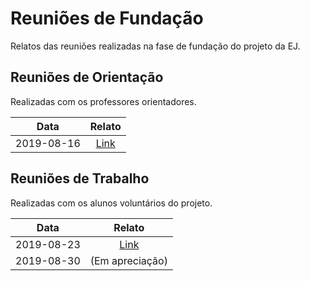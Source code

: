 # Reuniões de Fundação
Relatos das reuniões realizadas na fase de fundação do projeto da EJ.

## Reuniões de Orientação
Realizadas com os professores orientadores.

| Data     | Relato      |
| :------: | :---------: |
|2019-08-16|[Link](https://github.com/imd-jr/reunioes-fundacao/blob/master/Reunioes%20de%20Orientacao/2019-08-16.md)|

## Reuniões de Trabalho
Realizadas com os alunos voluntários do projeto.

| Data     | Relato      |
| :------: | :---------: |
|2019-08-23|[Link](https://github.com/imd-jr/reunioes-fundacao/blob/master/Reunioes%20de%20Orientacao/2019-08-23.md)|
|2019-08-30|(Em apreciação)|
